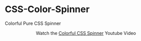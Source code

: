 # CSS-Color-Spinner
Colorful Pure CSS Spinner

<div style="text-align:center; margin:10px">Watch the <a href="https://youtube.com/shorts/PcI_NDH5Q7k" target="_blank">Colorful CSS Spinner</a> Youtube Video</div>
<br/><br/>
<div class="spinner"></div>
<style>
    
    .spinner {
        width: 11em;
        height: 12em;
        border-radius: 49%;
        margin: 6em auto;
        box-shadow: -0em -0em green,
                    -0em 0em blue,
                    0em 0em red,
                    0em -0em yellow;
        animation: spin 0.3s infinite linear;
    }
    @keyframes spin {
        0%  { transform: rotate(1turn); }
        50% { box-shadow: -1em -1em green,
                    -1em 1em blue,
                    1em 1em red,
                    1em -1em yellow;
        }
    }
</style>

